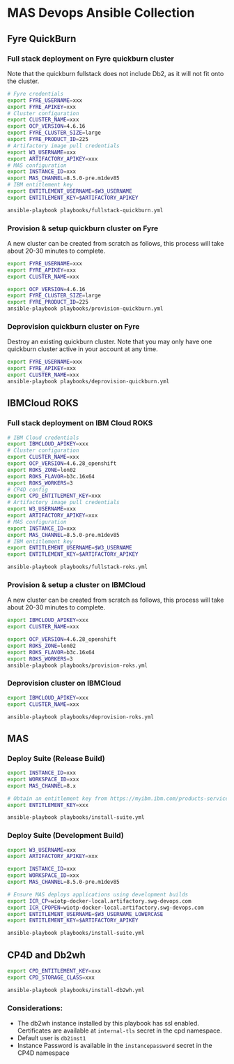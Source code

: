 # MAS Devops Ansible Collection

## Fyre QuickBurn

### Full stack deployment on Fyre quickburn cluster
Note that the quickburn fullstack does not include Db2, as it will not fit onto the cluster.

```bash
# Fyre credentials
export FYRE_USERNAME=xxx
export FYRE_APIKEY=xxx
# Cluster configuration
export CLUSTER_NAME=xxx
export OCP_VERSION=4.6.16
export FYRE_CLUSTER_SIZE=large
export FYRE_PRODUCT_ID=225
# Artifactory image pull credentials
export W3_USERNAME=xxx
export ARTIFACTORY_APIKEY=xxx
# MAS configuration
export INSTANCE_ID=xxx
export MAS_CHANNEL=8.5.0-pre.m1dev85
# IBM entitlement key
export ENTITLEMENT_USERNAME=$W3_USERNAME
export ENTITLEMENT_KEY=$ARTIFACTORY_APIKEY

ansible-playbook playbooks/fullstack-quickburn.yml
```

### Provision & setup quickburn cluster on Fyre
A new cluster can be created from scratch as follows, this process will take about 20-30 minutes to complete.

```bash
export FYRE_USERNAME=xxx
export FYRE_APIKEY=xxx
export CLUSTER_NAME=xxx

export OCP_VERSION=4.6.16
export FYRE_CLUSTER_SIZE=large
export FYRE_PRODUCT_ID=225
ansible-playbook playbooks/provision-quickburn.yml
```

### Deprovision quickburn cluster on Fyre
Destroy an existing quickburn cluster.  Note that you may only have one quickburn cluster active in your account at any time.

```bash
export FYRE_USERNAME=xxx
export FYRE_APIKEY=xxx
export CLUSTER_NAME=xxx
ansible-playbook playbooks/deprovision-quickburn.yml
```


## IBMCloud ROKS

### Full stack deployment on IBM Cloud ROKS
```bash
# IBM Cloud credentials
export IBMCLOUD_APIKEY=xxx
# Cluster configuration
export CLUSTER_NAME=xxx
export OCP_VERSION=4.6.28_openshift
export ROKS_ZONE=lon02
export ROKS_FLAVOR=b3c.16x64
export ROKS_WORKERS=3
# CP4D config
export CPD_ENTITLEMENT_KEY=xxx
# Artifactory image pull credentials
export W3_USERNAME=xxx
export ARTIFACTORY_APIKEY=xxx
# MAS configuration
export INSTANCE_ID=xxx
export MAS_CHANNEL=8.5.0-pre.m1dev85
# IBM entitlement key
export ENTITLEMENT_USERNAME=$W3_USERNAME
export ENTITLEMENT_KEY=$ARTIFACTORY_APIKEY

ansible-playbook playbooks/fullstack-roks.yml
```

### Provision & setup a cluster on IBMCloud
A new cluster can be created from scratch as follows, this process will take about 20-30 minutes to complete.

```bash
export IBMCLOUD_APIKEY=xxx
export CLUSTER_NAME=xxx

export OCP_VERSION=4.6.28_openshift
export ROKS_ZONE=lon02
export ROKS_FLAVOR=b3c.16x64
export ROKS_WORKERS=3
ansible-playbook playbooks/provision-roks.yml
```

### Deprovision cluster on IBMCloud

```bash
export IBMCLOUD_APIKEY=xxx
export CLUSTER_NAME=xxx

ansible-playbook playbooks/deprovision-roks.yml
```


## MAS

### Deploy Suite (Release Build)
```bash
export INSTANCE_ID=xxx
export WORKSPACE_ID=xxx
export MAS_CHANNEL=8.x

# Obtain an entitlement key from https://myibm.ibm.com/products-services/containerlibrary
export ENTITLEMENT_KEY=xxx

ansible-playbook playbooks/install-suite.yml
```

### Deploy Suite (Development Build)
```bash
export W3_USERNAME=xxx
export ARTIFACTORY_APIKEY=xxx

export INSTANCE_ID=xxx
export WORKSPACE_ID=xxx
export MAS_CHANNEL=8.5.0-pre.m1dev85

# Ensure MAS deploys applications using development builds
export ICR_CP=wiotp-docker-local.artifactory.swg-devops.com
export ICR_CPOPEN=wiotp-docker-local.artifactory.swg-devops.com
export ENTITLEMENT_USERNAME=$W3_USERNAME_LOWERCASE
export ENTITLEMENT_KEY=$ARTIFACTORY_APIKEY

ansible-playbook playbooks/install-suite.yml
```

## CP4D and Db2wh
```bash
export CPD_ENTITLEMENT_KEY=xxx
export CPD_STORAGE_CLASS=xxx

ansible-playbook playbooks/install-db2wh.yml
```

### Considerations:
- The db2wh instance installed by this playbook has ssl enabled. Certificates are available at `internal-tls` secret in the cpd namespace.
- Default user is `db2inst1`
- Instance Password is available in the `instancepassword` secret in the CP4D namespace

